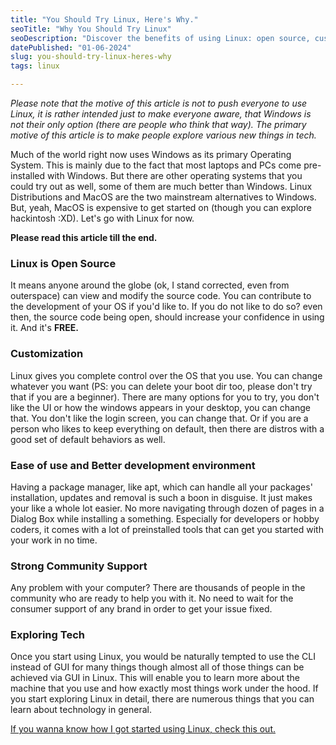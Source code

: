 ```yaml
---
title: "You Should Try Linux, Here's Why."
seoTitle: "Why You Should Try Linux"
seoDescription: "Discover the benefits of using Linux: open source, customizable, user-friendly, and supported by a strong community. Explore tech beyond Windows"
datePublished: "01-06-2024"
slug: you-should-try-linux-heres-why
tags: linux

---
```


*Please note that the motive of this article is not to push everyone to use Linux, it is rather intended just to make everyone aware, that Windows is not their only option (there are people who think that way). The primary motive of this article is to make people explore various new things in tech.*

Much of the world right now uses Windows as its primary Operating System. This is mainly due to the fact that most laptops and PCs come pre-installed with Windows. But there are other operating systems that you could try out as well, some of them are much better than Windows. Linux Distributions and MacOS are the two mainstream alternatives to Windows. But, yeah, MacOS is expensive to get started on (though you can explore hackintosh :XD). Let's go with Linux for now.

**Please read this article till the end.**

### Linux is Open Source

It means anyone around the globe (ok, I stand corrected, even from outerspace) can view and modify the source code. You can contribute to the development of your OS if you'd like to. If you do not like to do so? even then, the source code being open, should increase your confidence in using it. And it's **FREE.**

### Customization

Linux gives you complete control over the OS that you use. You can change whatever you want (PS: you can delete your boot dir too, please don't try that if you are a beginner). There are many options for you to try, you don't like the UI or how the windows appears in your desktop, you can change that. You don't like the login screen, you can change that. Or if you are a person who likes to keep everything on default, then there are distros with a good set of default behaviors as well.

### Ease of use and Better development environment

Having a package manager, like apt, which can handle all your packages' installation, updates and removal is such a boon in disguise. It just makes your like a whole lot easier. No more navigating through dozen of pages in a Dialog Box while installing a something. Especially for developers or hobby coders, it comes with a lot of preinstalled tools that can get you started with your work in no time.

### Strong Community Support

Any problem with your computer? There are thousands of people in the community who are ready to help you with it. No need to wait for the consumer support of any brand in order to get your issue fixed.

### Exploring Tech

Once you start using Linux, you would be naturally tempted to use the CLI instead of GUI for many things though almost all of those things can be achieved via GUI in Linux. This will enable you to learn more about the machine that you use and how exactly most things work under the hood. If you start exploring Linux in detail, there are numerous things that you can learn about technology in general.

[If you wanna know how I got started using Linux, check this out.](https://shanjiv.hashnode.dev/how-i-got-started-using-linux)